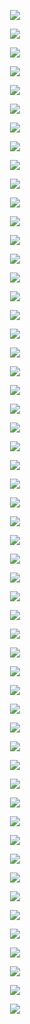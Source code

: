 <p align="center"> <img src= 'all_figs/Hyperplanes_all DLGN-SF, , Run = 1, Epoch = 00000, Step = 000.png' /> </p>
<p align="center"> <img src= 'all_figs/Hyperplanes_all DLGN-SF, , Run = 1, Epoch = 00001, Step = 015.png' /> </p>
<p align="center"> <img src= 'all_figs/Hyperplanes_all DLGN-SF, , Run = 1, Epoch = 00002, Step = 015.png' /> </p>
<p align="center"> <img src= 'all_figs/Hyperplanes_all DLGN-SF, , Run = 1, Epoch = 00003, Step = 016.png' /> </p>
<p align="center"> <img src= 'all_figs/Hyperplanes_all DLGN-SF, , Run = 1, Epoch = 00004, Step = 016.png' /> </p>
<p align="center"> <img src= 'all_figs/Hyperplanes_all DLGN-SF, , Run = 1, Epoch = 00005, Step = 016.png' /> </p>
<p align="center"> <img src= 'all_figs/Hyperplanes_all DLGN-SF, , Run = 1, Epoch = 00006, Step = 016.png' /> </p>
<p align="center"> <img src= 'all_figs/Hyperplanes_all DLGN-SF, , Run = 1, Epoch = 00007, Step = 016.png' /> </p>
<p align="center"> <img src= 'all_figs/Hyperplanes_all DLGN-SF, , Run = 1, Epoch = 00008, Step = 016.png' /> </p>
<p align="center"> <img src= 'all_figs/Hyperplanes_all DLGN-SF, , Run = 1, Epoch = 00009, Step = 016.png' /> </p>
<p align="center"> <img src= 'all_figs/Hyperplanes_all DLGN-SF, , Run = 1, Epoch = 00010, Step = 016.png' /> </p>
<p align="center"> <img src= 'all_figs/Hyperplanes_all DLGN-SF, , Run = 1, Epoch = 00020, Step = 016.png' /> </p>
<p align="center"> <img src= 'all_figs/Hyperplanes_all DLGN-SF, , Run = 1, Epoch = 00030, Step = 016.png' /> </p>
<p align="center"> <img src= 'all_figs/Hyperplanes_all DLGN-SF, , Run = 1, Epoch = 00040, Step = 016.png' /> </p>
<p align="center"> <img src= 'all_figs/Hyperplanes_all DLGN-SF, , Run = 1, Epoch = 00050, Step = 016.png' /> </p>
<p align="center"> <img src= 'all_figs/Hyperplanes_all DLGN-SF, , Run = 1, Epoch = 00060, Step = 016.png' /> </p>
<p align="center"> <img src= 'all_figs/Hyperplanes_all DLGN-SF, , Run = 1, Epoch = 00070, Step = 016.png' /> </p>
<p align="center"> <img src= 'all_figs/Hyperplanes_all DLGN-SF, , Run = 1, Epoch = 00080, Step = 016.png' /> </p>
<p align="center"> <img src= 'all_figs/Hyperplanes_all DLGN-SF, , Run = 1, Epoch = 00090, Step = 016.png' /> </p>
<p align="center"> <img src= 'all_figs/Hyperplanes_all DLGN-SF, , Run = 1, Epoch = 00100, Step = 016.png' /> </p>
<p align="center"> <img src= 'all_figs/Hyperplanes_all DLGN-SF, , Run = 1, Epoch = 00200, Step = 016.png' /> </p>
<p align="center"> <img src= 'all_figs/Hyperplanes_all DLGN-SF, , Run = 1, Epoch = 00300, Step = 016.png' /> </p>
<p align="center"> <img src= 'all_figs/Hyperplanes_all DLGN-SF, , Run = 1, Epoch = 00400, Step = 016.png' /> </p>
<p align="center"> <img src= 'all_figs/Hyperplanes_all DLGN-SF, , Run = 1, Epoch = 00500, Step = 016.png' /> </p>
<p align="center"> <img src= 'all_figs/hyp_posneg_epsilon = 0.25.png' /> </p>
<p align="center"> <img src= 'all_figs/hyp_posneg_epsilon = 0.5.png' /> </p>
<p align="center"> <img src= 'all_figs/hyp_posneg_local_usefulness = 0.25.png' /> </p>
<p align="center"> <img src= 'all_figs/hyp_posneg_local_usefulness = 0.5.png' /> </p>
<p align="center"> <img src= 'all_figs/hyp_posneg_ratio_epsilon = 0.25.png' /> </p>
<p align="center"> <img src= 'all_figs/hyp_posneg_ratio_epsilon = 0.5.png' /> </p>
<p align="center"> <img src= 'all_figs/Hyperplanes DLGN-SF, , Run = 1, Epoch = 00000, Step = 000.png' /> </p>
<p align="center"> <img src= 'all_figs/Hyperplanes DLGN-SF, , Run = 1, Epoch = 00001, Step = 015.png' /> </p>
<p align="center"> <img src= 'all_figs/Hyperplanes DLGN-SF, , Run = 1, Epoch = 00002, Step = 015.png' /> </p>
<p align="center"> <img src= 'all_figs/Hyperplanes DLGN-SF, , Run = 1, Epoch = 00003, Step = 016.png' /> </p>
<p align="center"> <img src= 'all_figs/Hyperplanes DLGN-SF, , Run = 1, Epoch = 00004, Step = 016.png' /> </p>
<p align="center"> <img src= 'all_figs/Hyperplanes DLGN-SF, , Run = 1, Epoch = 00005, Step = 016.png' /> </p>
<p align="center"> <img src= 'all_figs/Hyperplanes DLGN-SF, , Run = 1, Epoch = 00006, Step = 016.png' /> </p>
<p align="center"> <img src= 'all_figs/Hyperplanes DLGN-SF, , Run = 1, Epoch = 00007, Step = 016.png' /> </p>
<p align="center"> <img src= 'all_figs/Hyperplanes DLGN-SF, , Run = 1, Epoch = 00008, Step = 016.png' /> </p>
<p align="center"> <img src= 'all_figs/Hyperplanes DLGN-SF, , Run = 1, Epoch = 00009, Step = 016.png' /> </p>
<p align="center"> <img src= 'all_figs/Hyperplanes DLGN-SF, , Run = 1, Epoch = 00010, Step = 016.png' /> </p>
<p align="center"> <img src= 'all_figs/Hyperplanes DLGN-SF, , Run = 1, Epoch = 00020, Step = 016.png' /> </p>
<p align="center"> <img src= 'all_figs/Hyperplanes DLGN-SF, , Run = 1, Epoch = 00030, Step = 016.png' /> </p>
<p align="center"> <img src= 'all_figs/Hyperplanes DLGN-SF, , Run = 1, Epoch = 00040, Step = 016.png' /> </p>
<p align="center"> <img src= 'all_figs/Hyperplanes DLGN-SF, , Run = 1, Epoch = 00050, Step = 016.png' /> </p>
<p align="center"> <img src= 'all_figs/Hyperplanes DLGN-SF, , Run = 1, Epoch = 00060, Step = 016.png' /> </p>
<p align="center"> <img src= 'all_figs/Hyperplanes DLGN-SF, , Run = 1, Epoch = 00070, Step = 016.png' /> </p>
<p align="center"> <img src= 'all_figs/Hyperplanes DLGN-SF, , Run = 1, Epoch = 00080, Step = 016.png' /> </p>
<p align="center"> <img src= 'all_figs/Hyperplanes DLGN-SF, , Run = 1, Epoch = 00090, Step = 016.png' /> </p>
<p align="center"> <img src= 'all_figs/Hyperplanes DLGN-SF, , Run = 1, Epoch = 00100, Step = 016.png' /> </p>
<p align="center"> <img src= 'all_figs/Hyperplanes DLGN-SF, , Run = 1, Epoch = 00200, Step = 016.png' /> </p>
<p align="center"> <img src= 'all_figs/Hyperplanes DLGN-SF, , Run = 1, Epoch = 00300, Step = 016.png' /> </p>
<p align="center"> <img src= 'all_figs/Hyperplanes DLGN-SF, , Run = 1, Epoch = 00400, Step = 016.png' /> </p>
<p align="center"> <img src= 'all_figs/Hyperplanes DLGN-SF, , Run = 1, Epoch = 00500, Step = 016.png' /> </p>
